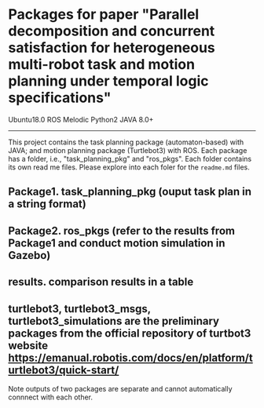 # Packages for paper "Parallel decomposition and concurrent satisfaction for heterogeneous multi-robot task and motion planning under temporal logic specifications"

Ubuntu18.0 
ROS Melodic 
Python2
JAVA 8.0+

***
This project contains the task planning package (automaton-based) with JAVA; and motion planning package (Turtlebot3) with ROS. 
Each package has a folder, i.e., "task_planning_pkg" and "ros_pkgs". Each folder contains its own read me files. Please explore into each foler for the `readme.md` files.


## Package1. task_planning_pkg (ouput task plan in a string format)

## Package2. ros_pkgs (refer to the results from Package1 and conduct motion simulation in Gazebo)

## results. comparison results in a table

## turtlebot3, turtlebot3_msgs, turtlebot3_simulations are the preliminary packages from the official repository of turtbot3 website https://emanual.robotis.com/docs/en/platform/turtlebot3/quick-start/


Note outputs of two packages are separate and cannot automatically connnect with each other.

